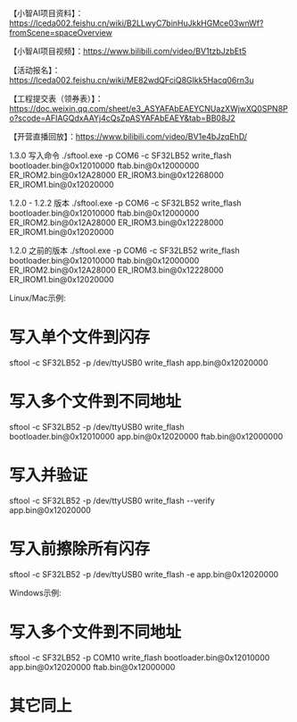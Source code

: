 
【小智AI项目资料】：https://lceda002.feishu.cn/wiki/B2LLwyC7binHuJkkHGMce03wnWf?fromScene=spaceOverview

【小智AI项目视频】：https://www.bilibili.com/video/BV1tzbJzbEt5

【活动报名】：https://lceda002.feishu.cn/wiki/ME82wdQFciQ8GIkk5Hacq06rn3u

【工程提交表（领券表）】：https://doc.weixin.qq.com/sheet/e3_ASYAFAbEAEYCNUazXWjwXQ0SPN8Po?scode=AFIAGQdxAAYj4cQsZpASYAFAbEAEY&tab=BB08J2

【开营直播回放】：https://www.bilibili.com/video/BV1e4bJzqEhD/



1.3.0 写入命令
./sftool.exe -p COM6 -c SF32LB52 write_flash bootloader.bin@0x12010000 ftab.bin@0x12000000 ER_IROM2.bin@0x12A28000 ER_IROM3.bin@0x12268000 ER_IROM1.bin@0x12020000

1.2.0 - 1.2.2 版本
./sftool.exe -p COM6 -c SF32LB52 write_flash bootloader.bin@0x12010000 ftab.bin@0x12000000 ER_IROM2.bin@0x12A28000 ER_IROM3.bin@0x12228000 ER_IROM1.bin@0x12020000

1.2.0 之前的版本
./sftool.exe -p COM6 -c SF32LB52 write_flash bootloader.bin@0x12010000 ftab.bin@0x12000000 ER_IROM2.bin@0x12A28000 ER_IROM3.bin@0x12228000 ER_IROM1.bin@0x12020000


Linux/Mac示例:

# 写入单个文件到闪存
sftool -c SF32LB52 -p /dev/ttyUSB0 write_flash app.bin@0x12020000

# 写入多个文件到不同地址
sftool -c SF32LB52 -p /dev/ttyUSB0 write_flash bootloader.bin@0x12010000 app.bin@0x12020000 ftab.bin@0x12000000

# 写入并验证
sftool -c SF32LB52 -p /dev/ttyUSB0 write_flash --verify app.bin@0x12020000

# 写入前擦除所有闪存
sftool -c SF32LB52 -p /dev/ttyUSB0 write_flash -e app.bin@0x12020000


Windows示例:

# 写入多个文件到不同地址
sftool -c SF32LB52 -p COM10 write_flash bootloader.bin@0x12010000 app.bin@0x12020000 ftab.bin@0x12000000
# 其它同上

